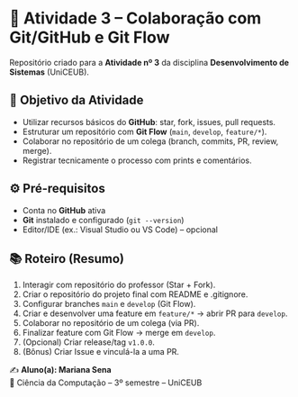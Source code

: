 # 📌 Atividade 3 –  Colaboração com Git/GitHub e Git Flow

Repositório criado para a **Atividade nº 3** da disciplina **Desenvolvimento de Sistemas** (UniCEUB).

## 🎯 Objetivo da Atividade

- Utilizar recursos básicos do **GitHub**: star, fork, issues, pull requests.  
- Estruturar um repositório com **Git Flow** (`main`, `develop`, `feature/*`).  
- Colaborar no repositório de um colega (branch, commits, PR, review, merge).  
- Registrar tecnicamente o processo com prints e comentários.  

## ⚙️ Pré-requisitos

- Conta no **GitHub** ativa  
- **Git** instalado e configurado (`git --version`)  
- Editor/IDE (ex.: Visual Studio ou VS Code) – opcional  

## 📚 Roteiro (Resumo)

1. Interagir com repositório do professor (Star + Fork).  
2. Criar o repositório do projeto final com README e .gitignore.  
3. Configurar branches `main` e `develop` (Git Flow).  
4. Criar e desenvolver uma feature em `feature/*` → abrir PR para `develop`.  
5. Colaborar no repositório de um colega (via PR).  
6. Finalizar feature com Git Flow → merge em `develop`.  
7. (Opcional) Criar release/tag `v1.0.0`.  
8. (Bônus) Criar Issue e vinculá-la a uma PR.  

✍️ **Aluno(a): Mariana Sena**  
📖 Ciência da Computação – 3º semestre – UniCEUB
